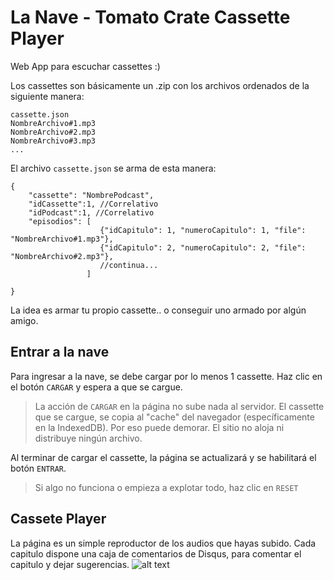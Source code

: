 # La Nave - Tomato Crate Cassette Player

Web App para escuchar cassettes :) 

Los cassettes son básicamente un .zip con los archivos ordenados de la siguiente manera:

    cassette.json
    NombreArchivo#1.mp3
    NombreArchivo#2.mp3
    NombreArchivo#3.mp3
    ...
El archivo `cassette.json` se arma de esta manera:

    {
	    "cassette": "NombrePodcast",    
	    "idCassette":1, //Correlativo    
	    "idPodcast":1, //Correlativo    
	    "episodios": [ 
					    {"idCapitulo": 1, "numeroCapitulo": 1, "file": "NombreArchivo#1.mp3"},
					    {"idCapitulo": 2, "numeroCapitulo": 2, "file": "NombreArchivo#2.mp3"},
					    //continua...    
					 ]
    
    }
   La idea es armar tu propio cassette.. o conseguir uno armado por algún amigo.

## Entrar a la nave
Para ingresar a la nave, se debe cargar por lo menos 1 cassette. Haz clic en el  botón `CARGAR` y espera a que se cargue.

> La acción de `CARGAR` en la página no sube nada al servidor. El cassette que se cargue, se copia al "cache" del navegador (específicamente en la IndexedDB). Por eso puede demorar. El sitio no aloja ni distribuye ningún archivo.

Al terminar de cargar el cassette, la página se actualizará y se habilitará el botón `ENTRAR`.

> Si algo no funciona o empieza a explotar todo, haz clic en `RESET`
    

## Cassete Player
La página es un simple reproductor de los audios que hayas subido. Cada capitulo dispone una caja de comentarios de Disqus, para comentar el capitulo y dejar sugerencias.
![alt text](https://thepit.cl/assets/lanave.png "La Nave")


